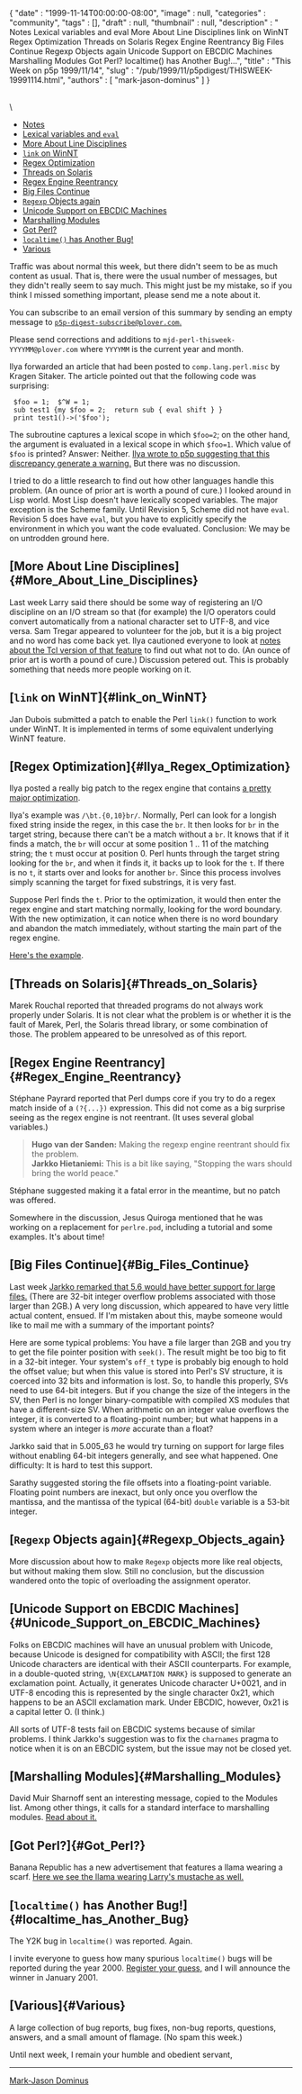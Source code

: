 {
   "date" : "1999-11-14T00:00:00-08:00",
   "image" : null,
   "categories" : "community",
   "tags" : [],
   "draft" : null,
   "thumbnail" : null,
   "description" : " Notes Lexical variables and eval More About Line Disciplines link on WinNT Regex Optimization Threads on Solaris Regex Engine Reentrancy Big Files Continue Regexp Objects again Unicode Support on EBCDIC Machines Marshalling Modules Got Perl? localtime() has Another Bug!...",
   "title" : "This Week on p5p 1999/11/14",
   "slug" : "/pub/1999/11/p5pdigest/THISWEEK-19991114.html",
   "authors" : [
      "mark-jason-dominus"
   ]
}





\
\
-   [Notes](#Notes)
-   [Lexical variables and `eval`](#Lexical_variables_and_eval)
-   [More About Line Disciplines](#More_About_Line_Disciplines)
-   [`link` on WinNT](#link_on_WinNT)
-   [Regex Optimization](#Ilya_Regex_Optimization)
-   [Threads on Solaris](#Threads_on_Solaris)
-   [Regex Engine Reentrancy](#Regex_Engine_Reentrancy)
-   [Big Files Continue](#Big_Files_Continue)
-   [`Regexp` Objects again](#Regexp_Objects_again)
-   [Unicode Support on EBCDIC
    Machines](#Unicode_Support_on_EBCDIC_Machines)
-   [Marshalling Modules](#Marshalling_Modules)
-   [Got Perl?](#Got_Perl?)
-   [`localtime()` has Another Bug!](#localtime_has_Another_Bug)
-   [Various](#Various)

Traffic was about normal this week, but there didn't seem to be as much
content as usual. That is, there were the usual number of messages, but
they didn't really seem to say much. This might just be my mistake, so
if you think I missed something important, please send me a note about
it.

You can subscribe to an email version of this summary by sending an
empty message to
[`p5p-digest-subscribe@plover.com`.](mailto:p5p-digest-subscribe@plover.com)

Please send corrections and additions to
`mjd-perl-thisweek-YYYYMM@plover.com` where `YYYYMM` is the current year
and month.

Ilya forwarded an article that had been posted to `comp.lang.perl.misc`
by Kragen Sitaker. The article pointed out that the following code was
surprising:

     $foo = 1;  $^W = 1;
     sub test1 {my $foo = 2;  return sub { eval shift } }
     print test1()->('$foo');

The subroutine captures a lexical scope in which `$foo=2`; on the other
hand, the argument is evaluated in a lexical scope in which `$foo=1`.
Which value of `$foo` is printed? Answer: Neither. [Ilya wrote to p5p
suggesting that this discrepancy generate a
warning.](http://www.xray.mpe.mpg.de/mailing-lists/perl5-porters/1999-11/msg00280.html)
But there was no discussion.

I tried to do a little research to find out how other languages handle
this problem. (An ounce of prior art is worth a pound of cure.) I looked
around in Lisp world. Most Lisp doesn't have lexically scoped variables.
The major exception is the Scheme family. Until Revision 5, Scheme did
not have `eval`. Revision 5 does have `eval`, but you have to explicitly
specify the environment in which you want the code evaluated.
Conclusion: We may be on untrodden ground here.

[More About Line Disciplines]{#More_About_Line_Disciplines}
-----------------------------------------------------------

Last week Larry said there should be some way of registering an I/O
discipline on an I/O stream so that (for example) the I/O operators
could convert automatically from a national character set to UTF-8, and
vice versa. Sam Tregar appeared to volunteer for the job, but it is a
big project and no word has come back yet. Ilya cautioned everyone to
look at [notes about the Tcl version of that
feature](http://www.oche.de/~akupries/soft/giot/HOWTO.html) to find out
what not to do. (An ounce of prior art is worth a pound of cure.)
Discussion petered out. This is probably something that needs more
people working on it.

[`link` on WinNT]{#link_on_WinNT}
---------------------------------

Jan Dubois submitted a patch to enable the Perl `link()` function to
work under WinNT. It is implemented in terms of some equivalent
underlying WinNT feature.

[Regex Optimization]{#Ilya_Regex_Optimization}
----------------------------------------------

Ilya posted a really big patch to the regex engine that contains [a
pretty major
optimization](http://www.xray.mpe.mpg.de/mailing-lists/perl5-porters/1999-11/msg00286.html).

Ilya's example was `/\bt.{0,10}br/`. Normally, Perl can look for a
longish fixed string inside the regex, in this case the `br`. It then
looks for `br` in the target string, because there can't be a match
without a `br`. It knows that if it finds a match, the `br` will occur
at some position 1 .. 11 of the matching string; the `t` must occur at
position 0. Perl hunts through the target string looking for the `br`,
and when it finds it, it backs up to look for the `t`. If there is no
`t`, it starts over and looks for another `br`. Since this process
involves simply scanning the target for fixed substrings, it is very
fast.

Suppose Perl finds the `t`. Prior to the optimization, it would then
enter the regex engine and start matching normally, looking for the word
boundary. With the new optimization, it can notice when there is no word
boundary and abandon the match immediately, without starting the main
part of the regex engine.

[Here's the
example](http://www.xray.mpe.mpg.de/mailing-lists/perl5-porters/1999-11/msg00566.html).

[Threads on Solaris]{#Threads_on_Solaris}
-----------------------------------------

Marek Rouchal reported that threaded programs do not always work
properly under Solaris. It is not clear what the problem is or whether
it is the fault of Marek, Perl, the Solaris thread library, or some
combination of those. The problem appeared to be unresolved as of this
report.

[Regex Engine Reentrancy]{#Regex_Engine_Reentrancy}
---------------------------------------------------

Stéphane Payrard reported that Perl dumps core if you try to do a regex
match inside of a `(?{...})` expression. This did not come as a big
surprise seeing as the regex engine is not reentrant. (It uses several
global variables.)

> **Hugo van der Sanden:** Making the regexp engine reentrant should fix
> the problem.\
> **Jarkko Hietaniemi:** This is a bit like saying, "Stopping the wars
> should bring the world peace."

Stéphane suggested making it a fatal error in the meantime, but no patch
was offered.

Somewhere in the discussion, Jesus Quiroga mentioned that he was working
on a replacement for `perlre.pod`, including a tutorial and some
examples. It's about time!

[Big Files Continue]{#Big_Files_Continue}
-----------------------------------------

Last week [Jarkko remarked that 5.6 would have better support for large
files.](http://www.xray.mpe.mpg.de/mailing-lists/perl5-porters/1999-11/msg00142.html)
(There are 32-bit integer overflow problems associated with those larger
than 2GB.) A very long discussion, which appeared to have very little
actual content, ensued. If I'm mistaken about this, maybe someone would
like to mail me with a summary of the important points?

Here are some typical problems: You have a file larger than 2GB and you
try to get the file pointer position with `seek()`. The result might be
too big to fit in a 32-bit integer. Your system's `off_t` type is
probably big enough to hold the offset value; but when this value is
stored into Perl's SV structure, it is coerced into 32 bits and
information is lost. So, to handle this properly, SVs need to use 64-bit
integers. But if you change the size of the integers in the SV, then
Perl is no longer binary-compatible with compiled XS modules that have a
different-size SV. When arithmetic on an integer value overflows the
integer, it is converted to a floating-point number; but what happens in
a system where an integer is *more* accurate than a float?

Jarkko said that in 5.005\_63 he would try turning on support for large
files without enabling 64-bit integers generally, and see what happened.
One difficulty: It is hard to test this support.

Sarathy suggested storing the file offsets into a floating-point
variable. Floating point numbers are inexact, but only once you overflow
the mantissa, and the mantissa of the typical (64-bit) `double` variable
is a 53-bit integer.

[`Regexp` Objects again]{#Regexp_Objects_again}
-----------------------------------------------

More discussion about how to make `Regexp` objects more like real
objects, but without making them slow. Still no conclusion, but the
discussion wandered onto the topic of overloading the assignment
operator.

[Unicode Support on EBCDIC Machines]{#Unicode_Support_on_EBCDIC_Machines}
-------------------------------------------------------------------------

Folks on EBCDIC machines will have an unusual problem with Unicode,
because Unicode is designed for compatibility with ASCII; the first 128
Unicode characters are identical with their ASCII counterparts. For
example, in a double-quoted string, `\N{EXCLAMATION MARK}` is supposed
to generate an exclamation point. Actually, it generates Unicode
character U+0021, and in UTF-8 encoding this is represented by the
single character 0x21, which happens to be an ASCII exclamation mark.
Under EBCDIC, however, 0x21 is a capital letter O. (I think.)

All sorts of UTF-8 tests fail on EBCDIC systems because of similar
problems. I think Jarkko's suggestion was to fix the `charnames` pragma
to notice when it is on an EBCDIC system, but the issue may not be
closed yet.

[Marshalling Modules]{#Marshalling_Modules}
-------------------------------------------

David Muir Sharnoff sent an interesting message, copied to the Modules
list. Among other things, it calls for a standard interface to
marshalling modules. [Read about
it.](http://www.xray.mpe.mpg.de/mailing-lists/perl5-porters/1999-11/msg00567.html)

[Got Perl?]{#Got_Perl?}
-----------------------

Banana Republic has a new advertisement that features a llama wearing a
scarf. [Here we see the llama wearing Larry's mustache as
well.](http://www.xray.mpe.mpg.de/mailing-lists/perl5-porters/1999-11/msg00339.html)

[`localtime()` has Another Bug!]{#localtime_has_Another_Bug}
------------------------------------------------------------

The Y2K bug in `localtime()` was reported. Again.

I invite everyone to guess how many spurious `localtime()` bugs will be
reported during the year 2000. [Register your
guess,](http://www.plover.com/~mjd/perl/y2k/y2k.cgi) and I will announce
the winner in January 2001.

[Various]{#Various}
-------------------

A large collection of bug reports, bug fixes, non-bug reports,
questions, answers, and a small amount of flamage. (No spam this week.)

Until next week, I remain your humble and obedient servant,

------------------------------------------------------------------------

[Mark-Jason Dominus](mailto:mjd-perl-thisweek-199911+@plover.com)


